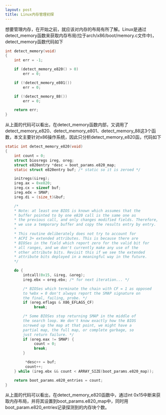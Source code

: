 ```yaml
---
layout: post
title: Linux内存管理初探
---
```


想要管理内存，在开始之前，就应该对内存的布局有所了解。Linux是通过detect_memory函数来获取内存布局(位于arch/x86/boot/memory.c文件中)，detect_memory函数代码如下
```C
int detect_memory(void)
{
    int err = -1;

    if (detect_memory_e820() > 0)
        err = 0;

    if (!detect_memory_e801())
        err = 0;

    if (!detect_memory_88())
        err = 0;

    return err;
}
```
从上面的代码可以看出，在detect_memory函数内部，又调用了detect_memory_e820、detect_memory_e801、detect_memory_88这3个函数，本文主要针对x86操作系统，因此只分析detect_memory_e820函，代码如下
```C
static int detect_memory_e820(void)
{
	int count = 0;
	struct biosregs ireg, oreg;
	struct e820entry *desc = boot_params.e820_map;
	static struct e820entry buf; /* static so it is zeroed */

	initregs(&ireg);
	ireg.ax = 0xe820;
	ireg.cx = sizeof buf;
	ireg.edx = SMAP;
	ireg.di = (size_t)&buf;

	/*
	* Note: at least one BIOS is known which assumes that the
	* buffer pointed to by one e820 call is the same one as
	* the previous call, and only changes modified fields. Therefore,
	* we use a temporary buffer and copy the results entry by entry.
	*
	* This routine deliberately does not try to account for
	* ACPI 3+ extended attributes. This is because there are
	* BIOSes in the field which report zero for the valid bit for
	* all ranges, and we don't currently make any use of the
	* other attribute bits. Revisit this if we see the extended
	* attribute bits deployed in a meaningful way in the future.
	*/

	do {
		intcall(0x15, &ireg, &oreg);
		ireg.ebx = oreg.ebx; /* for next iteration... */

		/* BIOSes which terminate the chain with CF = 1 as opposed
		to %ebx = 0 don't always report the SMAP signature on
		the final, failing, probe. */
		if (oreg.eflags & X86_EFLAGS_CF)
			 break;

		/* Some BIOSes stop returning SMAP in the middle of
		the search loop. We don't know exactly how the BIOS
		screwed up the map at that point, we might have a
		partial map, the full map, or complete garbage, so
		just return failure. */
		if (oreg.eax != SMAP) {
			 count = 0;
			 break;
		}

		 *desc++ = buf;
		 count++;
	} while (ireg.ebx && count < ARRAY_SIZE(boot_params.e820_map));

	return boot_params.e820_entries = count;
}
```
从上面的代码可以看出，在detect_memory_e820函数中，通过int 0x15中断来获取内存布局，并将其设置到boot_params.e820_map中，同时用boot_param.e820_entries记录探测到的内存块个数。

